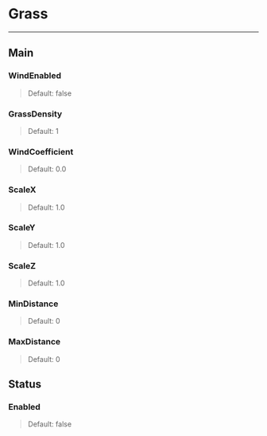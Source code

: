 # Grass

---

## Main

### WindEnabled

>Default: false

### GrassDensity

>Default: 1

### WindCoefficient

>Default: 0.0

### ScaleX

>Default: 1.0

### ScaleY

>Default: 1.0

### ScaleZ

>Default: 1.0

### MinDistance

>Default: 0

### MaxDistance

>Default: 0

## Status

### Enabled

>Default: false
